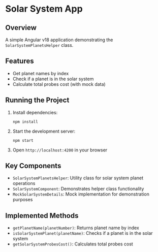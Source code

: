 # Solar System App

## Overview
A simple Angular v18 application demonstrating the `SolarSystemPlanetsHelper` class.

## Features
- Get planet names by index
- Check if a planet is in the solar system
- Calculate total probes cost (with mock data)

## Running the Project
1. Install dependencies:
   ```
   npm install
   ```

2. Start the development server:
   ```
   npm start
   ```

3. Open `http://localhost:4200` in your browser

## Key Components
- `SolarSystemPlanetsHelper`: Utility class for solar system planet operations
- `SolarSystemComponent`: Demonstrates helper class functionality
- `MockSolarSystemDetails`: Mock implementation for demonstration purposes

## Implemented Methods
- `getPlanetName(planetNumber)`: Returns planet name by index
- `isSolarSystemPlanet(planetName)`: Checks if a planet is in the solar system
- `getSolarSystemProbesCost()`: Calculates total probes cost
